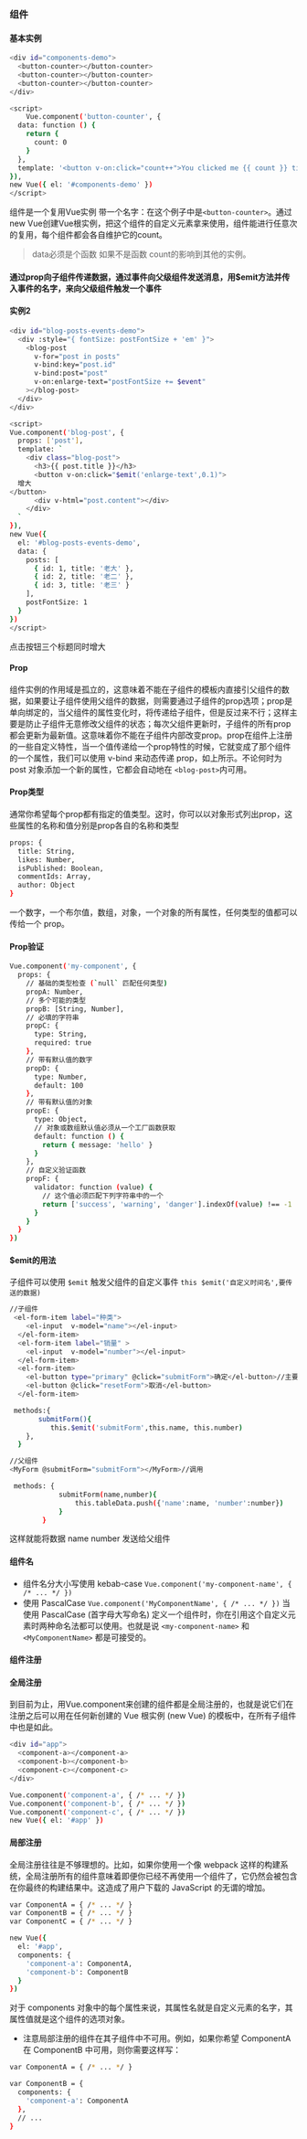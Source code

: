 ### 组件
#### 基本实例
```bash
<div id="components-demo">
  <button-counter></button-counter>
  <button-counter></button-counter>
  <button-counter></button-counter>
</div>
```
```bash
<script>
    Vue.component('button-counter', {
  data: function () {
    return {
      count: 0
    }
  },
  template: '<button v-on:click="count++">You clicked me {{ count }} times.</button>'
}),
new Vue({ el: '#components-demo' })
</script>
```
组件是一个复用Vue实例 带一个名字：在这个例子中是`<button-counter>`。通过new Vue创建Vue根实例，把这个组件的自定义元素拿来使用，组件能进行任意次的复用，每个组件都会各自维护它的count。
> data必须是个函数 如果不是函数 count的影响到其他的实例。

#### 通过prop向子组件传递数据，通过事件向父级组件发送消息，用$emit方法并传入事件的名字，来向父级组件触发一个事件
#### 实例2
```bash
<div id="blog-posts-events-demo">
  <div :style="{ fontSize: postFontSize + 'em' }">
    <blog-post
      v-for="post in posts"
      v-bind:key="post.id"
      v-bind:post="post"
      v-on:enlarge-text="postFontSize += $event"
    ></blog-post>
  </div>
</div>
```
```bash
<script>
Vue.component('blog-post', {
  props: ['post'],
  template: `
    <div class="blog-post">
      <h3>{{ post.title }}</h3>
      <button v-on:click="$emit('enlarge-text',0.1)">
  增大
</button>
      <div v-html="post.content"></div>
    </div>
  `
}),
new Vue({
  el: '#blog-posts-events-demo',
  data: {
    posts: [
      { id: 1, title: '老大' },
      { id: 2, title: '老二' },
      { id: 3, title: '老三' }
    ],
    postFontSize: 1
  }
})
</script>
```
点击按钮三个标题同时增大

#### Prop
组件实例的作用域是孤立的，这意味着不能在子组件的模板内直接引父组件的数据，如果要让子组件使用父组件的数据，则需要通过子组件的prop选项；prop是单向绑定的，当父组件的属性变化时，将传递给子组件，但是反过来不行；这样主要是防止子组件无意修改父组件的状态；每次父组件更新时，子组件的所有prop都会更新为最新值。这意味着你不能在子组件内部改变prop。prop在组件上注册的一些自定义特性，当一个值传递给一个prop特性的时候，它就变成了那个组件的一个属性，我们可以使用 v-bind 来动态传递 prop，如上所示。不论何时为 post 对象添加一个新的属性，它都会自动地在 `<blog-post>`内可用。

#### Prop类型
通常你希望每个prop都有指定的值类型。这时，你可以以对象形式列出prop，这些属性的名称和值分别是prop各自的名称和类型
```bash
props: {
  title: String,
  likes: Number,
  isPublished: Boolean,
  commentIds: Array,
  author: Object
}
```
一个数字，一个布尔值，数组，对象，一个对象的所有属性，任何类型的值都可以传给一个 prop。
#### Prop验证
```bash
Vue.component('my-component', {
  props: {
    // 基础的类型检查 (`null` 匹配任何类型)
    propA: Number,
    // 多个可能的类型
    propB: [String, Number],
    // 必填的字符串
    propC: {
      type: String,
      required: true
    },
    // 带有默认值的数字
    propD: {
      type: Number,
      default: 100
    },
    // 带有默认值的对象
    propE: {
      type: Object,
      // 对象或数组默认值必须从一个工厂函数获取
      default: function () {
        return { message: 'hello' }
      }
    },
    // 自定义验证函数
    propF: {
      validator: function (value) {
        // 这个值必须匹配下列字符串中的一个
        return ['success', 'warning', 'danger'].indexOf(value) !== -1
      }
    }
  }
})
```
#### $emit的用法
子组件可以使用 `$emit` 触发父组件的自定义事件 
`this $emit('自定义时间名',要传送的数据)`
```bash
//子组件
 <el-form-item label="种类">
    <el-input  v-model="name"></el-input>
  </el-form-item>
  <el-form-item label="销量" >
    <el-input  v-model="number"></el-input>
  </el-form-item>
  <el-form-item>
    <el-button type="primary" @click="submitForm">确定</el-button>//主要这行
    <el-button @click="resetForm">取消</el-button>
  </el-form-item>
```
```bash
 methods:{
       submitForm(){ 
          this.$emit('submitForm',this.name, this.number)     
    },
  }
```
```bash
//父组件
<MyForm @submitForm="submitForm"></MyForm>//调用
```
```bash
 methods: {
            submitForm(name,number){
                this.tableData.push({'name':name, 'number':number})
            }
        }
```
这样就能将数据 name number 发送给父组件

#### 组件名
- 组件名分大小写使用 kebab-case
`Vue.component('my-component-name', { /* ... */ })`
- 使用 PascalCase
`Vue.component('MyComponentName', { /* ... */ })`
当使用 PascalCase (首字母大写命名) 定义一个组件时，你在引用这个自定义元素时两种命名法都可以使用。也就是说 `<my-component-name>` 和 `<MyComponentName>` 都是可接受的。

#### 组件注册
#### 全局注册
到目前为止，用Vue.component来创建的组件都是全局注册的，也就是说它们在注册之后可以用在任何新创建的 Vue 根实例 (new Vue) 的模板中，在所有子组件中也是如此。
```bash
<div id="app">
  <component-a></component-a>
  <component-b></component-b>
  <component-c></component-c>
</div>

Vue.component('component-a', { /* ... */ })
Vue.component('component-b', { /* ... */ })
Vue.component('component-c', { /* ... */ })
new Vue({ el: '#app' })
```
#### 局部注册
全局注册往往是不够理想的。比如，如果你使用一个像 webpack 这样的构建系统，全局注册所有的组件意味着即便你已经不再使用一个组件了，它仍然会被包含在你最终的构建结果中。这造成了用户下载的 JavaScript 的无谓的增加。
```bash
var ComponentA = { /* ... */ }
var ComponentB = { /* ... */ }
var ComponentC = { /* ... */ }

new Vue({
  el: '#app',
  components: {
    'component-a': ComponentA,
    'component-b': ComponentB
  }
})
```
对于 components 对象中的每个属性来说，其属性名就是自定义元素的名字，其属性值就是这个组件的选项对象。
- 注意局部注册的组件在其子组件中不可用。例如，如果你希望 ComponentA 在 ComponentB 中可用，则你需要这样写：
```bash
var ComponentA = { /* ... */ }

var ComponentB = {
  components: {
    'component-a': ComponentA
  },
  // ...
}
```




